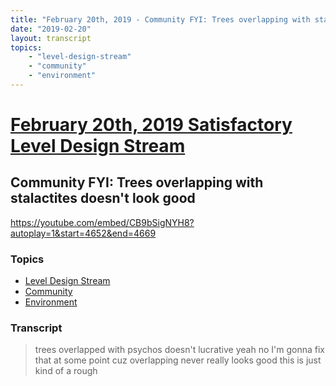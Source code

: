 ```yaml
---
title: "February 20th, 2019 - Community FYI: Trees overlapping with stalactites doesn't look good"
date: "2019-02-20"
layout: transcript
topics: 
    - "level-design-stream"
    - "community"
    - "environment"
---
```

# [February 20th, 2019 Satisfactory Level Design Stream](../2019-02-20.md)
## Community FYI: Trees overlapping with stalactites doesn't look good
https://youtube.com/embed/CB9bSigNYH8?autoplay=1&start=4652&end=4669
### Topics
* [Level Design Stream](../topics/level-design-stream.md)
* [Community](../topics/community.md)
* [Environment](../topics/environment.md)

### Transcript

> trees overlapped with psychos doesn't
> lucrative yeah no I'm gonna fix that at
> some point cuz overlapping never really
> looks good this is just kind of a rough
